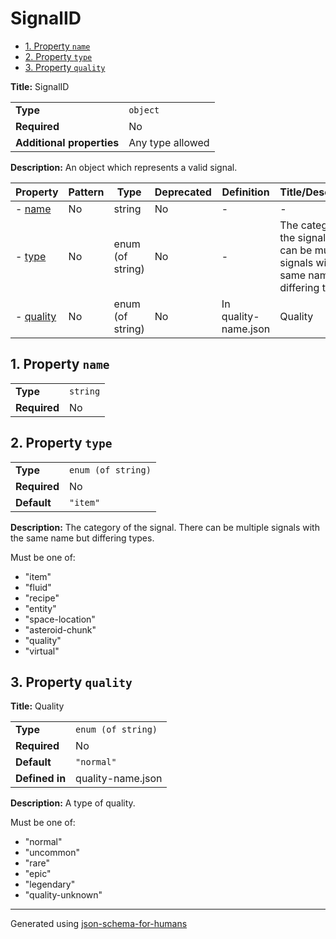 # SignalID

- [1. Property `name`](#name)
- [2. Property `type`](#type)
- [3. Property `quality`](#quality)

**Title:** SignalID

|                           |                  |
| ------------------------- | ---------------- |
| **Type**                  | `object`         |
| **Required**              | No               |
| **Additional properties** | Any type allowed |

**Description:** An object which represents a valid signal.

| Property               | Pattern | Type             | Deprecated | Definition           | Title/Description                                                                                 |
| ---------------------- | ------- | ---------------- | ---------- | -------------------- | ------------------------------------------------------------------------------------------------- |
| - [name](#name )       | No      | string           | No         | -                    | -                                                                                                 |
| - [type](#type )       | No      | enum (of string) | No         | -                    | The category of the signal. There can be multiple signals with the same name but differing types. |
| - [quality](#quality ) | No      | enum (of string) | No         | In quality-name.json | Quality                                                                                           |

## <a name="name"></a>1. Property `name`

|              |          |
| ------------ | -------- |
| **Type**     | `string` |
| **Required** | No       |

## <a name="type"></a>2. Property `type`

|              |                    |
| ------------ | ------------------ |
| **Type**     | `enum (of string)` |
| **Required** | No                 |
| **Default**  | `"item"`           |

**Description:** The category of the signal. There can be multiple signals with the same name but differing types.

Must be one of:
* "item"
* "fluid"
* "recipe"
* "entity"
* "space-location"
* "asteroid-chunk"
* "quality"
* "virtual"

## <a name="quality"></a>3. Property `quality`

**Title:** Quality

|                |                    |
| -------------- | ------------------ |
| **Type**       | `enum (of string)` |
| **Required**   | No                 |
| **Default**    | `"normal"`         |
| **Defined in** | quality-name.json  |

**Description:** A type of quality.

Must be one of:
* "normal"
* "uncommon"
* "rare"
* "epic"
* "legendary"
* "quality-unknown"

----------------------------------------------------------------------------------------------------------------------------
Generated using [json-schema-for-humans](https://github.com/coveooss/json-schema-for-humans)
